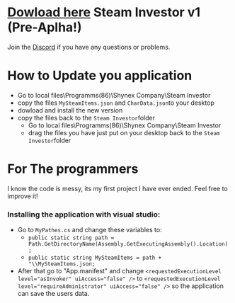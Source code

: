 # [Dowload here](http://download1592.mediafire.com/w62jhnid2org/si5ku94ddr7848g/Setup.msi) Steam Investor v1  (Pre-Aplha!)
 
Join the [Discord](https://discord.gg/x4kuTWW) if you have any questions or problems.

# How to Update you application
* Go to local files\Programms(86)\Shynex Company\Steam Investor
* copy the files `MySteamItems.json` and `CharData.json`to your desktop
* dowload and install the new version
* copy the files back to the `Steam Investor`folder
  * Go to local files\Programms(86)\Shynex Company\Steam Investor
  * drag the files you have just put on your desktop back to the `Steam Investor`folder


# For The programmers
I know the code is messy, its my first project I have ever ended.
Feel free to improve it!

### Installing the application with visual studio:
* Go to `MyPathes.cs` and change these variables to:
  * `public static string path = Path.GetDirectoryName(Assembly.GetExecutingAssembly().Location);`
  * `public static string MySteamItems = path + "\\MySteamItems.json;`
* After that go to "App.manifest" and change `<requestedExecutionLevel level="asInvoker" uiAccess="false" />` to `<requestedExecutionLevel level="requireAdministrator" uiAccess="false" />` so the application can save the users data.
